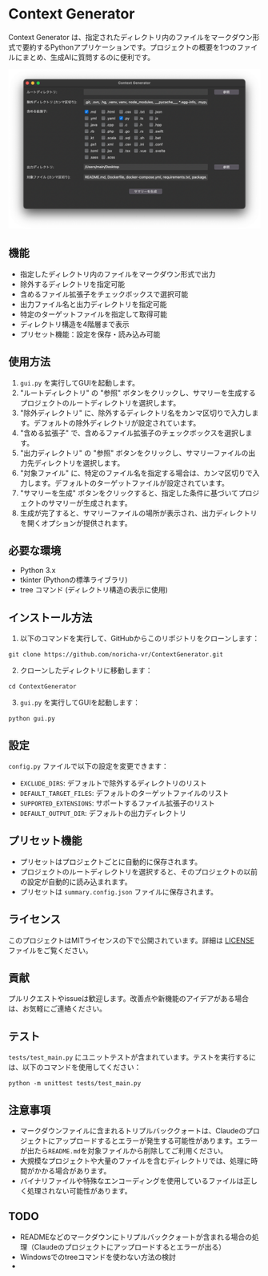 # Context Generator

Context Generator は、指定されたディレクトリ内のファイルをマークダウン形式で要約するPythonアプリケーションです。プロジェクトの概要を1つのファイルにまとめ、生成AIに質問するのに便利です。

![Context Generator Screenshot](image/screenshot.png)

## 機能

- 指定したディレクトリ内のファイルをマークダウン形式で出力
- 除外するディレクトリを指定可能
- 含めるファイル拡張子をチェックボックスで選択可能
- 出力ファイル名と出力ディレクトリを指定可能
- 特定のターゲットファイルを指定して取得可能
- ディレクトリ構造を4階層まで表示
- プリセット機能：設定を保存・読み込み可能

## 使用方法

1. `gui.py` を実行してGUIを起動します。
2. "ルートディレクトリ" の "参照" ボタンをクリックし、サマリーを生成するプロジェクトのルートディレクトリを選択します。
3. "除外ディレクトリ" に、除外するディレクトリ名をカンマ区切りで入力します。デフォルトの除外ディレクトリが設定されています。
4. "含める拡張子" で、含めるファイル拡張子のチェックボックスを選択します。
5. "出力ディレクトリ" の "参照" ボタンをクリックし、サマリーファイルの出力先ディレクトリを選択します。
6. "対象ファイル" に、特定のファイル名を指定する場合は、カンマ区切りで入力します。デフォルトのターゲットファイルが設定されています。
7. "サマリーを生成" ボタンをクリックすると、指定した条件に基づいてプロジェクトのサマリーが生成されます。
8. 生成が完了すると、サマリーファイルの場所が表示され、出力ディレクトリを開くオプションが提供されます。

## 必要な環境

- Python 3.x
- tkinter (Pythonの標準ライブラリ)
- tree コマンド (ディレクトリ構造の表示に使用)

## インストール方法

1. 以下のコマンドを実行して、GitHubからこのリポジトリをクローンします：

```
git clone https://github.com/noricha-vr/ContextGenerator.git
```

2. クローンしたディレクトリに移動します：

```
cd ContextGenerator
```

3. `gui.py` を実行してGUIを起動します：

```
python gui.py
```

## 設定

`config.py` ファイルで以下の設定を変更できます：

- `EXCLUDE_DIRS`: デフォルトで除外するディレクトリのリスト
- `DEFAULT_TARGET_FILES`: デフォルトのターゲットファイルのリスト
- `SUPPORTED_EXTENSIONS`: サポートするファイル拡張子のリスト
- `DEFAULT_OUTPUT_DIR`: デフォルトの出力ディレクトリ

## プリセット機能

- プリセットはプロジェクトごとに自動的に保存されます。
- プロジェクトのルートディレクトリを選択すると、そのプロジェクトの以前の設定が自動的に読み込まれます。
- プリセットは `summary.config.json` ファイルに保存されます。

## ライセンス

このプロジェクトはMITライセンスの下で公開されています。詳細は [LICENSE](LICENSE) ファイルをご覧ください。

## 貢献

プルリクエストやissueは歓迎します。改善点や新機能のアイデアがある場合は、お気軽にご連絡ください。

## テスト

`tests/test_main.py` にユニットテストが含まれています。テストを実行するには、以下のコマンドを使用してください：

```
python -m unittest tests/test_main.py
```

## 注意事項

- マークダウンファイルに含まれるトリプルバッククォートは、Claudeのプロジェクトにアップロードするとエラーが発生する可能性があります。エラーが出たら`README.md`を対象ファイルから削除してご利用ください。
- 大規模なプロジェクトや大量のファイルを含むディレクトリでは、処理に時間がかかる場合があります。
- バイナリファイルや特殊なエンコーディングを使用しているファイルは正しく処理されない可能性があります。

## TODO

- READMEなどのマークダウンにトリプルバッククォートが含まれる場合の処理（Claudeのプロジェクトにアップロードするとエラーが出る）
- Windowsでのtreeコマンドを使わない方法の検討
- 